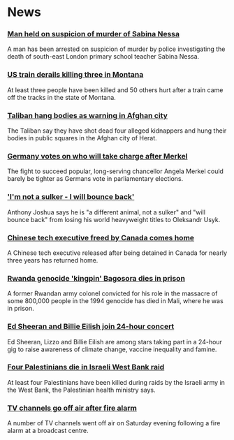 # News
### [Man held on suspicion of murder of Sabina Nessa](https://www.bbc.com/news/uk-england-london-58696977)
A man has been arrested on suspicion of murder by police investigating the death of south-east London primary school teacher Sabina Nessa.
### [US train derails killing three in Montana](https://www.bbc.com/news/world-us-canada-58696143)
At least three people have been killed and 50 others hurt after a train came off the tracks in the state of Montana. 
### [Taliban hang bodies as warning in Afghan city](https://www.bbc.com/news/world-asia-58691824)
The Taliban say they have shot dead four alleged kidnappers and hung their bodies in public squares in the Afghan city of Herat.
### [Germany votes on who will take charge after Merkel](https://www.bbc.com/news/world-europe-58690645)
The fight to succeed popular, long-serving chancellor Angela Merkel could barely be tighter as Germans vote in parliamentary elections.
### ['I'm not a sulker - I will bounce back'](https://www.bbc.com/sport/boxing/58678543)
Anthony Joshua says he is "a different animal, not a sulker" and "will bounce back" from losing his world heavyweight titles to Oleksandr Usyk.
### [Chinese tech executive freed by Canada comes home](https://www.bbc.com/news/world-us-canada-58690974)
A Chinese tech executive released after being detained in Canada for nearly three years has returned home.
### [Rwanda genocide 'kingpin' Bagosora dies in prison](https://www.bbc.com/news/world-africa-58695094)
A former Rwandan army colonel convicted for his role in the massacre of some 800,000 people in the 1994 genocide has died in Mali, where he was in prison.
### [Ed Sheeran and Billie Eilish join 24-hour concert](https://www.bbc.com/news/world-58694304)
Ed Sheeran, Lizzo and Billie Eilish are among stars taking part in a 24-hour gig to raise awareness of climate change, vaccine inequality and famine.
### [Four Palestinians die in Israeli West Bank raid](https://www.bbc.com/news/world-middle-east-58696601)
At least four Palestinians have been killed during raids by the Israeli army in the West Bank, the Palestinian health ministry says. 
### [TV channels go off air after fire alarm](https://www.bbc.com/news/entertainment-arts-58694894)
A number of TV channels went off air on Saturday evening following a fire alarm at a broadcast centre.

